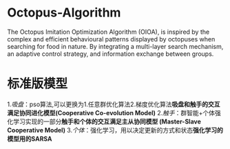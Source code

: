 # Octopus-Algorithm
The Octopus Imitation Optimization Algorithm (OIOA), is inspired by the complex and efficient behavioural patterns displayed by octopuses when searching for food in nature. By integrating a multi-layer search mechanism, an adaptive control strategy, and information exchange between groups.

# 标准版模型
1.*吸盘*：pso算法,可以更换为1.任意群优化算法2.梯度优化算法**吸盘和触手的交互满足协同进化模型(Cooperative Co-evolution Model)**
2.*触手*：群智能+个体强化学习实现的一部分**触手和个体的交互满足主从协同模型 (Master-Slave Cooperative Model)**
3.*个体*：强化学习，用以决定更新的方式和状态**强化学习的模型用的SARSA**

